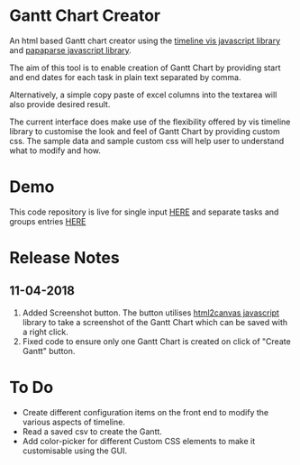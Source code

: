 # Gantt Chart Creator
An html based Gantt chart creator using the [timeline vis javascript library](http://visjs.org/docs/timeline/) and [papaparse javascript library](http://papaparse.com/).

The aim of this tool is to enable creation of Gantt Chart by providing start and end dates for each task in plain text separated by comma.

Alternatively, a simple copy paste of excel columns into the textarea will also provide desired result.

The current interface does make use of the flexibility offered by vis timeline library to customise the look and feel of Gantt Chart by providing custom css. The sample data and sample custom css will help user to understand what to modify and how.

# Demo
This code repository is live for single input [HERE](https://pubmania.github.io/gantt_chart_creator/Gantt_single_input.html) and separate tasks and groups entries [HERE](https://pubmania.github.io/gantt_chart_creator/Gantt.html)

# Release Notes
## 11-04-2018
1. Added Screenshot button. The button utilises [html2canvas javascript](http://html2canvas.hertzen.com/) library to take a screenshot of the Gantt Chart which can be saved with a right click.
2. Fixed code to ensure only one Gantt Chart is created on click of "Create Gantt" button.

# To Do
* Create different configuration items on the front end to modify the various aspects of timeline.
* Read a saved csv to create the Gantt.
* Add color-picker for different Custom CSS elements to make it customisable using the GUI.
